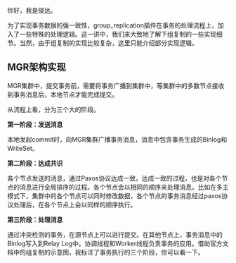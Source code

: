 你好，我是俊达。

为了实现事务数据的强一致性，group\_replication插件在事务的处理流程上，加入了一些特殊的处理逻辑。这一讲中，我们来大致地了解下组复制的一些实现细节。当然，由于组复制的实现比较复杂，这里只能介绍部分实现逻辑。

## MGR架构实现

MGR集群中，提交事务前，需要将事务广播到集群中，等集群中的多数节点接收到事务消息后，本地节点才能完成提交。

从流程上看，分为三个大的阶段。

**第一阶段：发送消息**

本地发起commit时，向MGR集群广播事务消息，消息中包含事务生成的Binlog和WriteSet。

**第二阶段：达成共识**

各个节点发送的消息，通过Paxos协议达成一致。达成一致的过程，也是对各个节点的消息进行全局排序的过程。各个节点会以相同的顺序来处理消息。比如在多主模式下，集群中的各个节点可以同时修改数据，各个节点的事务消息经过paxos协议处理后，在各个节点上会以同样的顺序执行。

**第三阶段：处理消息**

通过冲突检测的事务，在源节点上可以进行提交。在其他节点上，事务消息中的Binlog写入到Relay Log中。协调线程和Worker线程负责事务的应用。借助官方文档中的组复制的示意图，我标注了事务执行的三个阶段，你可以看一下。